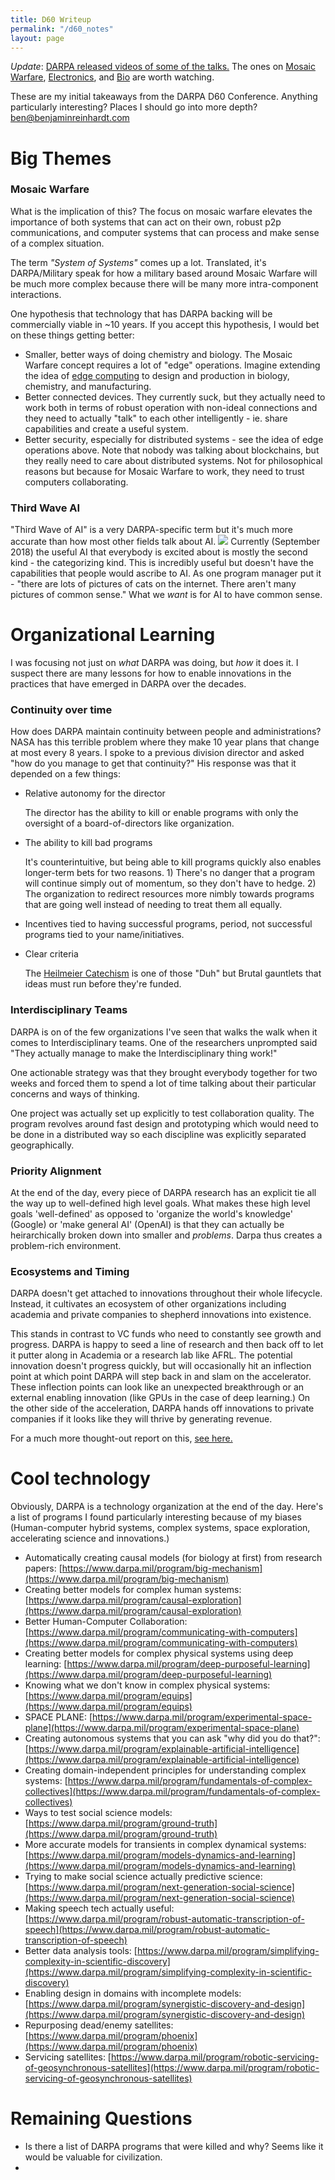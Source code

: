 ```yaml
---
title: D60 Writeup
permalink: "/d60_notes"
layout: page
---
```


_Update_: [DARPA released videos of some of the talks.](https://www.youtube.com/playlist?list=PL6wMum5UsYvbLCUdhDjA_j0cXhlBI0jnW)
The ones on [Mosaic Warfare](https://www.youtube.com/watch?v=33VAnIEjDgk&list=PL6wMum5UsYvbLCUdhDjA_j0cXhlBI0jnW&index=4&t=0s), [Electronics](https://www.youtube.com/watch?v=W_cB8VYunY8&list=PL6wMum5UsYvbLCUdhDjA_j0cXhlBI0jnW&index=5&t=0s), and [Bio](https://www.youtube.com/watch?v=CdRdkxb3G7w&list=PL6wMum5UsYvbLCUdhDjA_j0cXhlBI0jnW&index=8&t=0s) are worth watching.


These are my initial takeaways from the DARPA D60 Conference. Anything particularly interesting? Places I should go into more depth? <ben@benjaminreinhardt.com>


# Big Themes
### Mosaic Warfare
What is the implication of this? The focus on mosaic warfare elevates the importance of both systems that can act on their own, robust p2p communications, and computer systems that can process and make sense of a complex situation.

The term *"System of Systems"* comes up a lot. Translated, it's DARPA/Military speak for how a military based around Mosaic Warfare will be much more complex because there will be many more intra-component interactions.

One hypothesis that technology that has DARPA backing will be commercially viable in ~10 years. If you accept this hypothesis, I would bet on these things getting better:
- Smaller, better ways of doing chemistry and biology. The Mosaic Warfare concept requires a lot of "edge" operations. Imagine extending the idea of [edge computing](https://en.wikipedia.org/wiki/Edge_computing) to design and production in biology, chemistry, and manufacturing.
- Better connected devices. They currently suck, but they actually need to work both in terms of robust operation with non-ideal connections and they need to actually "talk" to each other intelligently - ie. share capabilities and create a useful system.
- Better security, especially for distributed systems - see the idea of edge operations above. Note that nobody was talking about blockchains, but they really need to care about distributed systems. Not for philosophical reasons but because for Mosaic Warfare to work, they need to trust computers collaborating.
### Third Wave AI
"Third Wave of AI" is a very DARPA-specific term but it's much more accurate than how most other fields talk about AI.
![](https://www.nextbigfuture.com/wp-content/uploads/2017/02/3wavesAI-1-730x430.jpg)
Currently (September 2018) the useful AI that everybody is excited about is mostly the second kind - the categorizing kind. This is incredibly useful but doesn't have the capabilities that people would ascribe to AI. As one program manager put it - "there are lots of pictures of cats on the internet. There aren't many pictures of common sense." What we *want* is for AI to have common sense.

# Organizational Learning
I was focusing not just on *what* DARPA was doing, but *how* it does it. I suspect there are many lessons for how to enable innovations in the practices that have emerged in DARPA over the decades.
### Continuity over time
How does DARPA maintain continuity between people and administrations? NASA has this terrible problem where they make 10 year plans that change at most every 8 years. I spoke to a previous division director and asked "how do you manage to get that continuity?" His response was that it depended on a few things:
- Relative autonomy for the director

  The director has the ability to kill or enable programs with only the oversight of a board-of-directors like organization.
- The ability to kill bad programs

  It's counterintuitive, but being able to kill programs quickly also enables longer-term bets for two reasons. 1) There's no danger that a program will continue simply out of momentum, so they don't have to hedge. 2) The organization to redirect resources more nimbly towards programs that are going well instead of needing to treat them all equally.
- Incentives tied to having successful programs, period, not successful programs tied to your name/initiatives.
- Clear criteria

  The [Heilmeier Catechism](https://www.darpa.mil/work-with-us/heilmeier-catechism) is one of those "Duh" but Brutal gauntlets that ideas must run before they're funded.


### Interdisciplinary Teams
DARPA is on of the few organizations I've seen that walks the walk when it comes to Interdisciplinary teams. One of the researchers unprompted said "They actually manage to make the Interdisciplinary thing work!"

One actionable strategy was that they brought everybody together for two weeks and forced them to spend a lot of time talking about their particular concerns and ways of thinking.



One project was actually set up explicitly to test collaboration quality. The program revolves around fast design and prototyping which would need to be done in a distributed way so each discipline was explicitly separated geographically.

### Priority Alignment
At the end of the day, every piece of DARPA research has an explicit tie all the way up to well-defined high level goals. What makes these high level goals 'well-defined' as opposed to 'organize the world's knowledge' (Google) or 'make general AI' (OpenAI) is that they can actually be heirarchically broken down into smaller and *problems*. Darpa thus creates a problem-rich environment.


### Ecosystems and Timing
DARPA doesn't get attached to innovations throughout their whole lifecycle. Instead, it cultivates an ecosystem of other organizations including academia and private companies to shepherd innovations into existence.

This stands in contrast to VC funds who need to constantly see growth and progress. DARPA is happy to seed a line of research and then back off to let it putter along in Academia or a research lab like AFRL. The potential innovation doesn't progress quickly, but will occasionally hit an inflection point at which point DARPA will step back in and slam on the accelerator. These inflection points can look like an unexpected breakthrough or an external enabling innovation (like GPUs in the case of deep learning.) On the other side of the acceleration, DARPA hands off innovations to private companies if it looks like they will thrive by generating revenue.

For a much more thought-out report on this, [see here.](https://fas.org/sgp/crs/natsec/R45088.pdf)

# Cool technology
Obviously, DARPA is a technology organization at the end of the day. Here's a list of programs I found particularly interesting because of my biases (Human-computer hybrid systems, complex systems, space exploration, accelerating science and innovations.)

-  Automatically creating causal models (for biology at first) from research papers: [https://www.darpa.mil/program/big-mechanism](https://www.darpa.mil/program/big-mechanism)
- Creating better models for complex human systems:
[https://www.darpa.mil/program/causal-exploration](https://www.darpa.mil/program/causal-exploration)
- Better Human-Computer Collaboration:[https://www.darpa.mil/program/communicating-with-computers](https://www.darpa.mil/program/communicating-with-computers)
- Creating better models for complex physical systems using deep learning:
[https://www.darpa.mil/program/deep-purposeful-learning](https://www.darpa.mil/program/deep-purposeful-learning)
- Knowing what we don't know in complex physical systems:
[https://www.darpa.mil/program/equips](https://www.darpa.mil/program/equips)
- SPACE PLANE:
[https://www.darpa.mil/program/experimental-space-plane](https://www.darpa.mil/program/experimental-space-plane)
- Creating autonomous systems that you can ask "why did you do that?":
[https://www.darpa.mil/program/explainable-artificial-intelligence](https://www.darpa.mil/program/explainable-artificial-intelligence)
- Creating domain-independent principles for understanding complex systems:
[https://www.darpa.mil/program/fundamentals-of-complex-collectives](https://www.darpa.mil/program/fundamentals-of-complex-collectives)
- Ways to test social science models:
[https://www.darpa.mil/program/ground-truth](https://www.darpa.mil/program/ground-truth)
- More accurate models for transients in complex dynamical systems:
[https://www.darpa.mil/program/models-dynamics-and-learning](https://www.darpa.mil/program/models-dynamics-and-learning)
- Trying to make social science actually predictive science:
[https://www.darpa.mil/program/next-generation-social-science](https://www.darpa.mil/program/next-generation-social-science)
- Making speech tech actually useful:
[https://www.darpa.mil/program/robust-automatic-transcription-of-speech](https://www.darpa.mil/program/robust-automatic-transcription-of-speech)
- Better data analysis tools:
[https://www.darpa.mil/program/simplifying-complexity-in-scientific-discovery](https://www.darpa.mil/program/simplifying-complexity-in-scientific-discovery)
- Enabling design in domains with incomplete models:
[https://www.darpa.mil/program/synergistic-discovery-and-design](https://www.darpa.mil/program/synergistic-discovery-and-design)
- Repurposing dead/enemy satellites:
[https://www.darpa.mil/program/phoenix](https://www.darpa.mil/program/phoenix)
- Servicing satellites:
[https://www.darpa.mil/program/robotic-servicing-of-geosynchronous-satellites](https://www.darpa.mil/program/robotic-servicing-of-geosynchronous-satellites)


# Remaining Questions
- Is there a list of DARPA programs that were killed and why? Seems like it would be valuable for civilization.
-

